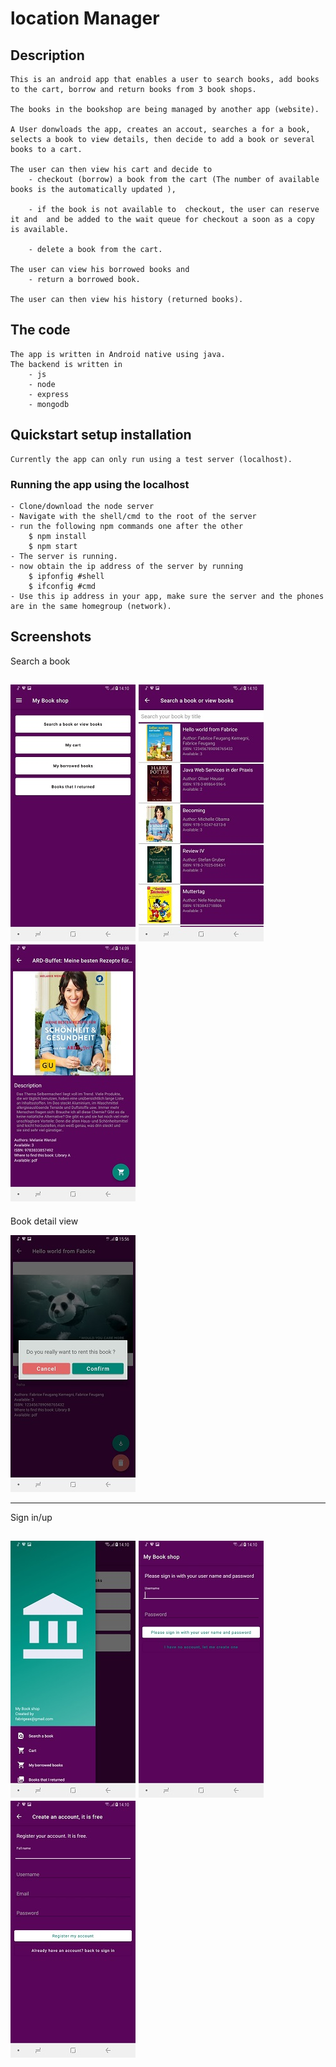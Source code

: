 # location Manager

## Description

    This is an android app that enables a user to search books, add books to the cart, borrow and return books from 3 book shops.

    The books in the bookshop are being managed by another app (website).

    A User donwloads the app, creates an accout, searches a for a book,
    selects a book to view details, then decide to add a book or several books to a cart.

    The user can then view his cart and decide to 
        - checkout (borrow) a book from the cart (The number of available books is the automatically updated ),

        - if the book is not available to  checkout, the user can reserve it and  and be added to the wait queue for checkout a soon as a copy is available.

        - delete a book from the cart.

    The user can view his borrowed books and
        - return a borrowed book.

    The user can then view his history (returned books).

## The code

    The app is written in Android native using java.
    The backend is written in
        - js
        - node
        - express
        - mongodb

## Quickstart setup installation

    Currently the app can only run using a test server (localhost).

### Running the app using the localhost

    - Clone/download the node server
    - Navigate with the shell/cmd to the root of the server
    - run the following npm commands one after the other
        $ npm install
        $ npm start
    - The server is running.
    - now obtain the ip address of the server by running 
        $ ipfonfig #shell
        $ ifconfig #cmd
    - Use this ip address in your app, make sure the server and the phones are in the same homegroup (network).

## Screenshots

Search a book

![search-book](/screenshots/home.jpg) ![search-book](/screenshots/book-search.jpg) ![book-detail-in-search](/screenshots/book-detail.jpg) 
-----------------------------------------------------------------

Book detail view

![book-in-cart](/screenshots/confirmation.jpg)

----------------------------------------------------------------
Sign in/up

![Side menu](/screenshots/side-menu.jpg) ![sign-in](/screenshots/sign-in.jpg) ![sign-up](/screenshots/sign-up.jpg)
----------------------------------------------------------------
